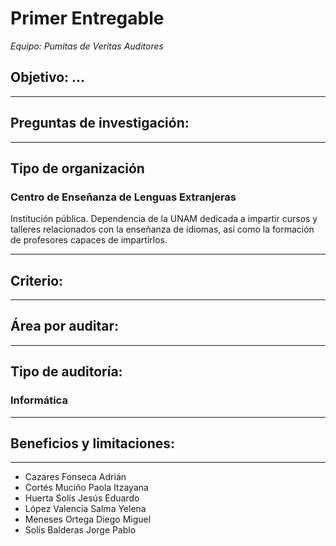 # **Primer Entregable**


*Equipo: Pumitas de Veritas Auditores*
## Objetivo: ...


---
## Preguntas de investigación:


---
## Tipo de organización


### Centro de Enseñanza de Lenguas Extranjeras


Institución pública. Dependencia de la UNAM dedicada a impartir cursos y talleres relacionados con la enseñanza de idiomas, así como la formación de profesores capaces de impartirlos.


---
## Criterio:
---
## Área por auditar:
---
## Tipo de auditoría:
### **Informática**
---
## Beneficios y limitaciones:


---

* Cazares Fonseca Adrián
* Cortés Muciño Paola Itzayana
* Huerta Solís Jesús Eduardo
* López Valencia Salma Yelena
* Meneses Ortega Diego Miguel
* Solís Balderas Jorge Pablo
